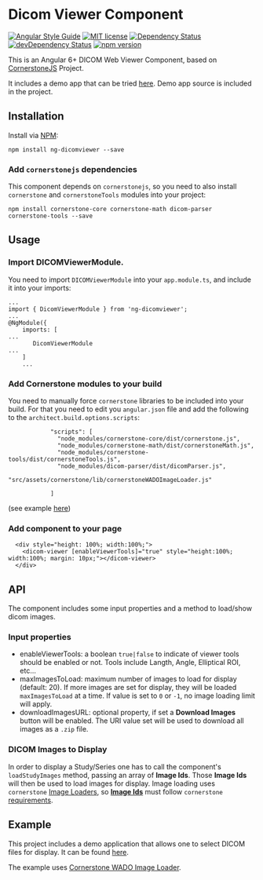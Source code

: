 # Dicom Viewer Component

[![Angular Style Guide](https://mgechev.github.io/angular2-style-guide/images/badge.svg)](https://angular.io/styleguide)
[![MIT license](http://img.shields.io/badge/license-MIT-brightgreen.svg)](http://opensource.org/licenses/MIT)
[![Dependency Status](https://david-dm.org/fourctv/dicomViewerLib.svg)](https://david-dm.org/fourctv/dicomViewerLib)
[![devDependency Status](https://david-dm.org/fourctv/dicomViewerLib/dev-status.svg)](https://david-dm.org/fourctv/dicomViewerLib#info=devDependencies)
[![npm version](https://badge.fury.io/js/dicomViewerLib.svg)](https://badge.fury.io/js/ng-dicomviewer)

This is an Angular 6+ DICOM Web Viewer Component, based on [CornerstoneJS](https://github.com/cornerstonejs) Project.

It includes a demo app that can be tried [here](https://fourctv.github.io/dicomViewerDemo/). Demo app source is included in the project.

## Installation

Install via [NPM](https://www.npmjs.com):
```
npm install ng-dicomviewer --save
```

### Add `cornerstonejs` dependencies

This component depends on `cornerstonejs`, so you need to also install `cornerstone` and `cornerstoneTools` modules into your project:
```
npm install cornerstone-core cornerstone-math dicom-parser cornerstone-tools --save
```

## Usage

### Import **DICOMViewerModule**.

You need to import `DICOMViewerModule` into your `app.module.ts`, and include it into your imports:
```
...
import { DicomViewerModule } from 'ng-dicomviewer';
...
@NgModule({
    imports: [
...
       DicomViewerModule
...
    ]
    ...
```

### Add Cornerstone modules to your build

You need to manually force `cornerstone` libraries to be included into your build. For that you need to edit you `angular.json` file and add the following to the `architect.build.options.scripts`:
```
            "scripts": [
              "node_modules/cornerstone-core/dist/cornerstone.js",
              "node_modules/cornerstone-math/dist/cornerstoneMath.js",
              "node_modules/cornerstone-tools/dist/cornerstoneTools.js",
              "node_modules/dicom-parser/dist/dicomParser.js",
              "src/assets/cornerstone/lib/cornerstoneWADOImageLoader.js"
      
            ]
```

(see example [here](https://github.com/fourctv/dicomViewerLib/blob/master/angular.json))

### Add component to your page

```
  <div style="height: 100%; width:100%;">
    <dicom-viewer [enableViewerTools]="true" style="height:100%; width:100%; margin: 10px;"></dicom-viewer>
  </div>
```

## API

The component includes some input properties and a method to load/show dicom images.

### Input properties

- enableViewerTools: a boolean `true|false` to indicate of viewer tools should be enabled or not. Tools include Langth, Angle, Elliptical ROI, etc...
- maxImagesToLoad: maximum number of images to load for display (default: 20). If more images are set for display, they will be loaded `maxImagesToLoad` at a time. If value is set to `0` or `-1`, no image loading limit will apply.
- downloadImagesURL: optional property, if set a **Download Images** button will be enabled. The URI value set will be used to download all images as a `.zip` file.

### DICOM Images to Display

In order to display a Study/Series one has to call the component's `loadStudyImages` method, passing an array of **Image Ids**. Those **Image Ids** will then be used to load images for display. Image loading uses `cornerstone` [Image Loaders](https://github.com/cornerstonejs/cornerstone/wiki/ImageLoader), so **[Image Ids](https://github.com/cornerstonejs/cornerstone/wiki/ImageIds)** must follow `cornerstone` [requirements](https://github.com/cornerstonejs/cornerstone/wiki/ImageIds).

## Example

This project includes a demo application that allows one to select DICOM files for display. It can be found [here](https://github.com/fourctv/dicomViewerLib/blob/master/src/app/app.component.ts).

The example uses [Cornerstone WADO Image Loader](https://github.com/cornerstonejs/cornerstoneWADOImageLoader).

